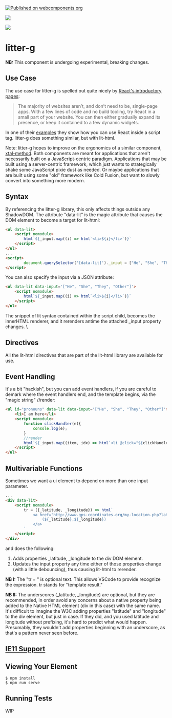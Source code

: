 [![Published on webcomponents.org](https://img.shields.io/badge/webcomponents.org-published-blue.svg)](https://www.webcomponents.org/element/litter-g)

<a href="https://nodei.co/npm/litter-g/"><img src="https://nodei.co/npm/litter-g.png"></a>

<img src="https://badgen.net/bundlephobia/minzip/litter-g">

# litter-g

**NB:**  This component is undergoing experimental, breaking changes.

## Use Case

The use case for litter-g is spelled out quite nicely by [React's introductory pages](https://reactjs.org/docs/add-react-to-a-website.html):

>The majority of websites aren’t, and don’t need to be, single-page apps. With a few lines of code and no build tooling, try React in a small part of your website. You can then either gradually expand its presence, or keep it contained to a few dynamic widgets.

In one of their [examples](https://raw.githubusercontent.com/reactjs/reactjs.org/master/static/html/single-file-example.html) they show how you can use React inside a script tag.  litter-g does something similar, but with lit-html.

Note:  litter-g hopes to improve on the ergonomics of a similar component, [xtal-method](https://www.webcomponents.org/element/xtal-method).  Both components are meant for applications that aren't necessarily built on a JavaScript-centric paradigm.  Applications that may be built using a server-centric framework, which just wants to strategically shake some JavaScript pixie dust as needed.  Or maybe applications that are built using some "old" framework like Cold Fusion, but want to slowly convert into something more modern. 

## Syntax

By referencing the litter-g library, this only affects things outside any ShadowDOM.  The attribute "data-lit" is the magic attribute that causes the DOM element to become a target for lit-html:


```html
<ul data-lit>
    <script nomodule>
        html`${_input.map((i) => html`<li>${i}</li>`)}`
    </script>
</ul>
...
<script>
        document.querySelector('[data-lit]')._input = ["He", "She", "They", "Other"];
</script>
```

You can also specify the input via a JSON attribute:

```html
<ul data-lit data-input='["He", "She", "They", "Other"]'>
    <script nomodule>
        html`${_input.map((i) => html`<li>${i}</li>`)}`
    </script>
</ul>
```

The snippet of lit syntax contained within the script child, becomes the innerHTML renderer, and it rerenders antime the attached  _input property changes.  \

## Directives

All the lit-html directives that are part of the lit-html library are available for use.

## Event Handling

It's a bit "hackish", but you can add event handlers, if you are careful to demark where the event handlers end, and the template begins, via the "magic string" //render:

```html
<ul id="pronouns" data-lit data-input='["He", "She", "They", "Other"]'>
    <li>I am here</li>
    <script nomodule>
        function clickHandler(e){
            console.log(e);
        }
        //render
        html`${_input.map((item, idx) => html`<li @click="${clickHandler}" id="li_${idx}">${item}</li>`)}`
    </script>
</ul>
```

## Multivariable Functions

Sometimes we want a ui element to depend on more than one input parameter.  

```html
...
<div data-lit>
    <script nomodule>
        tr = ({_latitude, _longitude}) => html`
            <a href="http://www.gps-coordinates.org/my-location.php?lat=${_latitude}&lng=${_longitude}" target="_blank">
                (${_latitude},${_longitude})
            </a> 
        `
    </script>
</div>
```

and does the following:

1)  Adds properties _latitude, _longitude to the div DOM element.   
2)  Updates the input property any time either of those properties change (with a little debouncing), thus causing lit-html to rerender.

**NB I:** The "tr = " is optional text.  This allows VSCode to provide recognize the expression.  tr stands for "template result."

**NB II:** The underscores (_latitude, _longitude) are optional, but they are recommended, in order avoid any concerns about a native property being added to the Native HTML element (div in this case) with the same name.  It's difficult to imagine the W3C adding properties "latitude" and "longitude" to the div element, but just in case.  If they did, and you used latitude and longitude without prefixing, it's hard to predict what would happen.  Presumably, they wouldn't add properties beginning with an underscore, as that's a pattern never seen before.

##   [IE11 Support](https://youtu.be/YVi6ZYzD_Gc?t=275) 

## Viewing Your Element

```
$ npm install
$ npm run serve
```

## Running Tests

WIP